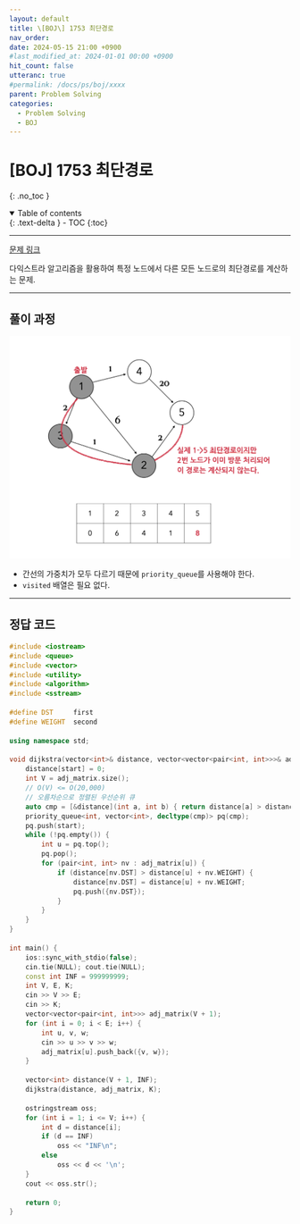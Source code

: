 ```yaml
---
layout: default
title: \[BOJ\] 1753 최단경로
nav_order: 
date: 2024-05-15 21:00 +0900
#last_modified_at: 2024-01-01 00:00 +0900
hit_count: false
utteranc: true
#permalink: /docs/ps/boj/xxxx
parent: Problem Solving
categories:
  - Problem Solving
  - BOJ
---
```


# \[BOJ\] 1753 최단경로
{: .no_toc }
<details open markdown="block">
  <summary>
    Table of contents
  </summary>
  {: .text-delta }
- TOC
{:toc}
</details>

<hr>

[문제 링크](https://www.acmicpc.net/problem/1753)

다익스트라 알고리즘을 활용하여 특정 노드에서 다른 모든 노드로의 최단경로를 계산하는 문제.

<hr>

## 풀이 과정

<img src="/assets/images/boj/1753.png" alt="counterexample" />

* 간선의 가중치가 모두 다르기 때문에 `priority_queue`를 사용해야 한다.
* `visited` 배열은 필요 없다.


<hr>

## 정답 코드

```cpp
#include <iostream>
#include <queue>
#include <vector>
#include <utility>
#include <algorithm>
#include <sstream>

#define DST		first
#define WEIGHT	second

using namespace std;

void dijkstra(vector<int>& distance, vector<vector<pair<int, int>>>& adj_matrix, int start) {
	distance[start] = 0;
	int V = adj_matrix.size();
	// O(V) <= O(20,000)
	// 오름차순으로 정렬된 우선순위 큐
	auto cmp = [&distance](int a, int b) { return distance[a] > distance[b]; };
	priority_queue<int, vector<int>, decltype(cmp)> pq(cmp);
	pq.push(start);
	while (!pq.empty()) {
		int u = pq.top();
		pq.pop();
		for (pair<int, int> nv : adj_matrix[u]) {
			if (distance[nv.DST] > distance[u] + nv.WEIGHT) {
				distance[nv.DST] = distance[u] + nv.WEIGHT;
				pq.push({nv.DST});
			}
		}
	}
}

int main() {
	ios::sync_with_stdio(false);
	cin.tie(NULL); cout.tie(NULL);
	const int INF = 999999999;
	int V, E, K;
	cin >> V >> E;
	cin >> K;
	vector<vector<pair<int, int>>> adj_matrix(V + 1);
	for (int i = 0; i < E; i++) {
		int u, v, w;
		cin >> u >> v >> w;
		adj_matrix[u].push_back({v, w});
	}

	vector<int> distance(V + 1, INF);
	dijkstra(distance, adj_matrix, K);

	ostringstream oss;
	for (int i = 1; i <= V; i++) {
		int d = distance[i];
		if (d == INF)
			oss << "INF\n";
		else
			oss << d << '\n';
	}
	cout << oss.str();

	return 0;
}

```

